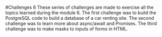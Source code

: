 #Challenges 6
These series of challenges are made to exercise all the topics learned during the module 6.
The first challenge was to build the PostgreSQL code to build a database of a car renting site.
The second challenge was to learn more about async/await and Promises.
The third challenge was to make masks to inputs of forms in HTML.
